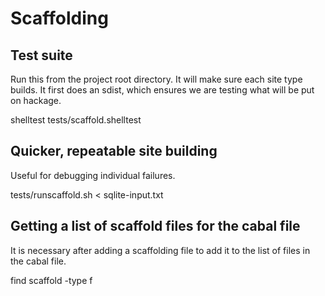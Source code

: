 # Scaffolding

## Test suite

Run this from the project root directory. It will make sure each site type builds. It first does an sdist, which ensures we are testing what will be put on hackage.

  shelltest tests/scaffold.shelltest

## Quicker, repeatable site building

Useful for debugging individual failures.

  tests/runscaffold.sh < sqlite-input.txt

## Getting a list of scaffold files for the cabal file

It is necessary after adding a scaffolding file to add it to the list of files in the cabal file.

  find scaffold -type f
